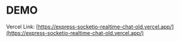 # DEMO

Vercel Link: [https://express-socketio-realtime-chat-old.vercel.app/](https://express-socketio-realtime-chat-old.vercel.app/)
